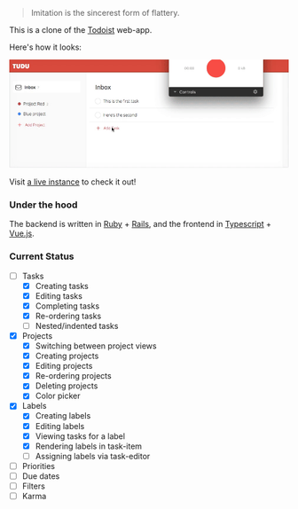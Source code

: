 > Imitation is the sincerest form of flattery.

This is a clone of the [Todoist](https://todoist.com/) web-app.

Here's how it looks:

![](/app/assets/images/2.gif)

Visit [a live instance](http://thetuduapp.herokuapp.com/) to check it out!

### Under the hood

The backend is written in [Ruby](https://www.ruby-lang.org/en/) + [Rails](https://github.com/rails/rails), and the frontend in [Typescript](https://www.typescriptlang.org/) + [Vue.js](https://vuejs.org/).



### Current Status

- [ ] Tasks
  - [x] Creating tasks
  - [x] Editing tasks
  - [x] Completing tasks
  - [x] Re-ordering tasks
  - [ ] Nested/indented tasks
- [x] Projects
  - [x] Switching between project views
  - [x] Creating projects
  - [x] Editing projects
  - [x] Re-ordering projects
  - [x] Deleting projects
  - [x] Color picker
- [x] Labels
  - [x] Creating labels
  - [x] Editing labels
  - [x] Viewing tasks for a label
  - [x] Rendering labels in task-item
  - [ ] Assigning labels via task-editor
- [ ] Priorities
- [ ] Due dates
- [ ] Filters
- [ ] Karma